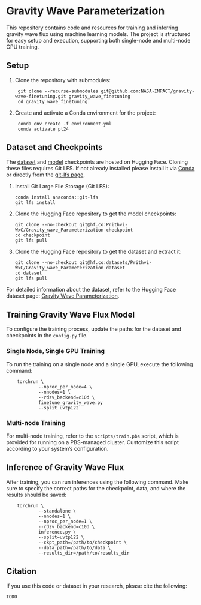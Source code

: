 # Gravity Wave Parameterization

This repository contains code and resources for training and inferring gravity wave flux using machine learning models. The project is structured for easy setup and execution, supporting both single-node and multi-node GPU training.

## Setup

1. Clone the repository with submodules:

        git clone --recurse-submodules git@github.com:NASA-IMPACT/gravity-wave-finetuning.git gravity_wave_finetuning
        cd gravity_wave_finetuning

2. Create and activate a Conda environment for the project:

        conda env create -f environment.yml
        conda activate pt24

## Dataset and Checkpoints

The [dataset](https://huggingface.co/datasets/Prithvi-WxC/Gravity_wave_Parameterization/tree/main) and [model](https://huggingface.co/Prithvi-WxC/Gravity_wave_Parameterization/tree/main) checkpoints are hosted on Hugging Face. Cloning these files requires Git LFS. If not already installed please install it via [Conda](https://anaconda.org/anaconda/git-lfs) or directly from the [git-lfs page](https://git-lfs.com/).

1.	Install Git Large File Storage (Git LFS):

        conda install anaconda::git-lfs 
        git lfs install

2.	Clone the Hugging Face repository to get the model checkpoints:        

        git clone --no-checkout git@hf.co:Prithvi-WxC/Gravity_wave_Parameterization checkpoint
        cd checkpoint
        git lfs pull
  	
4.	Clone the Hugging Face repository to get the dataset and extract it:
                 
        git clone --no-checkout git@hf.co:datasets/Prithvi-WxC/Gravity_wave_Parameterization dataset
        cd dataset
        git lfs pull
        

For detailed information about the dataset, refer to the Hugging Face dataset page: [Gravity Wave Parameterization](https://huggingface.co/datasets/Prithvi-WxC/Gravity_wave_Parameterization).


## Training Gravity Wave Flux Model

To configure the training process, update the paths for the dataset and checkpoints in the `config.py` file.

### Single Node, Single GPU Training

To run the training on a single node and a single GPU, execute the following command:

        torchrun \
                --nproc_per_node=4 \
                --nnodes=1 \
                --rdzv_backend=c10d \
                finetune_gravity_wave.py 
                --split uvtp122

### Multi-node Training

For multi-node training, refer to the `scripts/train.pbs` script, which is provided for running on a PBS-managed cluster. Customize this script according to your system’s configuration.

## Inference of Gravity Wave Flux

After training, you can run inferences using the following command. Make sure to specify the correct paths for the checkpoint, data, and where the results should be saved:

        torchrun \
                --standalone \
                --nnodes=1 \
                --nproc_per_node=1 \
                --rdzv_backend=c10d \
                inference.py \
                --split=uvtp122 \
                --ckpt_path=/path/to/checkpoint \
                --data_path=/path/to/data \
                --results_dir=/path/to/results_dir


## Citation

If you use this code or dataset in your research, please cite the following:
```
TODO
```
